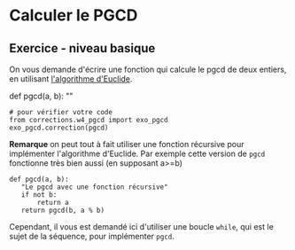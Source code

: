 
# Calculer le PGCD

## Exercice - niveau basique

On vous demande d'écrire une fonction qui calcule le pgcd de deux entiers, en
utilisant [l'algorithme
d'Euclide](http://fr.wikipedia.org/wiki/Algorithme_d'Euclide).

def pgcd(a, b):
    "<votre code>"


    # pour vérifier votre code
    from corrections.w4_pgcd import exo_pgcd
    exo_pgcd.correction(pgcd)

**Remarque** on peut tout à fait utiliser une fonction récursive pour
implémenter l'algorithme d'Euclide. Par exemple cette version de `pgcd`
fonctionne très bien aussi (en supposant a>=b)

    def pgcd(a, b):
       "Le pgcd avec une fonction récursive"
       if not b:
           return a
       return pgcd(b, a % b)

Cependant, il vous est demandé ici d'utiliser une boucle `while`, qui est le
sujet de la séquence, pour implémenter `pgcd`.

